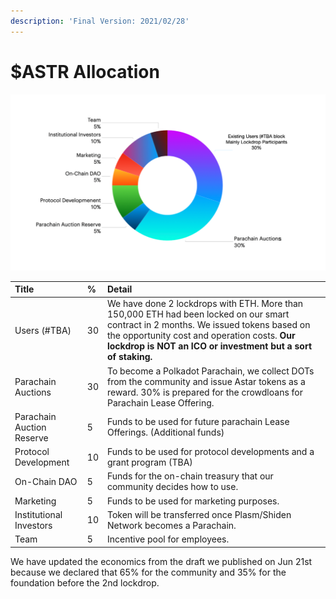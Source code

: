 ```yaml
---
description: 'Final Version: 2021/02/28'
---
```


# $ASTR Allocation

![](../../.gitbook/assets/screen-shot-2021-05-21-at-8.37.07.png)



| Title | % | Detail |
| :--- | :--- | :--- |
| Users \(\#TBA\) | 30 | We have done 2 lockdrops with ETH. More than 150,000 ETH had been locked on our smart contract in 2 months. We issued tokens based on the opportunity cost and operation costs. **Our lockdrop is NOT an ICO or investment but a sort of staking.** |
| Parachain Auctions | 30 | To become a Polkadot Parachain, we collect DOTs from the community and issue Astar tokens as a reward. 30% is prepared for the crowdloans for Parachain Lease Offering.  |
| Parachain Auction Reserve | 5 | Funds to be used for future parachain Lease Offerings. \(Additional funds\) |
| Protocol Development | 10 | Funds to be used for protocol developments and a grant program \(TBA\) |
| On-Chain DAO | 5 | Funds for the on-chain treasury that our community decides how to use.  |
| Marketing | 5 | Funds to be used for marketing purposes. |
| Institutional Investors | 10 | Token will be transferred once  Plasm/Shiden Network becomes a Parachain.  |
| Team | 5 | Incentive pool for employees.  |

We have updated the economics from the draft we published on Jun 21st because we declared that 65% for the community and 35% for the foundation before the 2nd lockdrop.  

